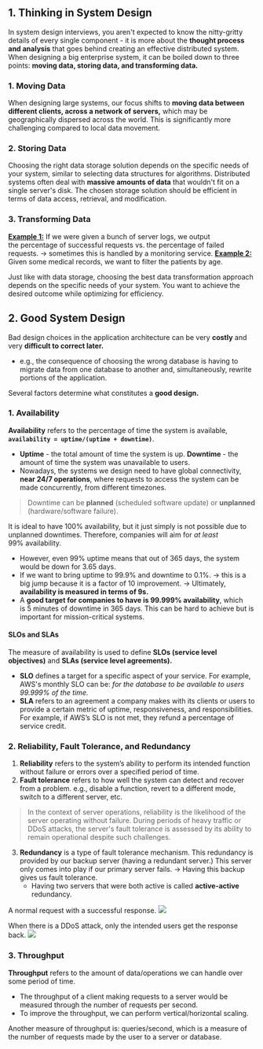 ## 1. Thinking in System Design
In system design interviews, you aren't expected to know the nitty-gritty details of every single component - it is more about the **thought process and analysis** that goes behind creating an effective distributed system.
 
When designing a big enterprise system, it can be boiled down to three points: **moving data, storing data, and transforming data.**
### 1. Moving Data
When designing large systems, our focus shifts to **moving data between different clients, across a network of servers,** which may be geographically dispersed across the world. This is significantly more challenging compared to local data movement.
### 2. Storing Data
Choosing the right data storage solution depends on the specific needs of your system, similar to selecting data structures for algorithms. Distributed systems often deal with **massive amounts of data** that wouldn't fit on a single server's disk. The chosen storage solution should be efficient in terms of data access, retrieval, and modification.
###  3. Transforming Data
<u>**Example 1:**</u> If we were given a bunch of server logs, we output the percentage of successful requests vs. the percentage of failed requests. → sometimes this is handled by a monitoring service.
<u>**Example 2:**</u> Given some medical records, we want to filter the patients by age.

Just like with data storage, choosing the best data transformation approach depends on the specific needs of your system. You want to achieve the desired outcome while optimizing for efficiency.
## 2. Good System Design
Bad design choices in the application architecture can be very **costly** and very **difficult to correct later.** 
* e.g., the consequence of choosing the wrong database is having to migrate data from one database to another and, simultaneously, rewrite portions of the application.

Several factors determine what constitutes a **good design.** 
### 1. Availability
**Availability** refers to the percentage of time the system is available, **`availability = uptime/(uptime + downtime)`**. 
* **Uptime** - the total amount of time the system is up. **Downtime** - the amount of time the system was unavailable to users.
* Nowadays, the systems we design need to have global connectivity, **near 24/7 operations**, where requests to access the system can be made concurrently, from different timezones.

> Downtime can be **planned** (scheduled software update) or **unplanned** (hardware/software failure). 

It is ideal to have 100% availability, but it just simply is not possible due to unplanned downtimes. Therefore, companies will aim for _at least_ 99% availability.
* However, even 99% uptime means that out of 365 days, the system would be down for 3.65 days.
* If we want to bring uptime to 99.9% and downtime to 0.1%. → this is a big jump because it is a factor of 10 improvement. 
→ Ultimately, **availability is measured in terms of 9s.** 
* A **good target for companies to have is 99.999% availability**, which is 5 minutes of downtime in 365 days. This can be hard to achieve but is important for mission-critical systems.
#### SLOs and SLAs 
The measure of availability is used to define **SLOs (service level objectives)** and **SLAs (service level agreements).**
* **SLO** defines a target for a specific aspect of your service. For example, AWS's monthly SLO can be: *for the database to be available to users 99.999% of the time.* 
* **SLA** refers to an agreement a company makes with its clients or users to provide a certain metric of uptime, responsiveness, and responsibilities. For example, if AWS’s SLO is not met, they refund a percentage of service credit. 
### 2. Reliability, Fault Tolerance, and Redundancy
1. **Reliability** refers to the system’s ability to perform its intended function without failure or errors over a specified period of time. 
2. **Fault tolerance** refers to how well the system can detect and recover from a problem. e.g., disable a function, revert to a different mode, switch to a different server, etc. 

> In the context of server operations, reliability is the likelihood of the server operating without failure. During periods of heavy traffic or DDoS attacks, the server's fault tolerance is assessed by its ability to remain operational despite such challenges.

3. **Redundancy** is a type of fault tolerance mechanism. This redundancy is provided by our backup server (having a redundant server.) This server only comes into play if our primary server fails. 
→ Having this backup gives us fault tolerance.
	* Having two servers that were both active is called **active-active** redundancy.

A normal request with a successful response.
![](https://i.imgur.com/yGduXfw.png)

When there is a DDoS attack, only the intended users get the response back. 
![](https://i.imgur.com/XoKxSPW.png)
### 3. Throughput
**Throughput** refers to the amount of data/operations we can handle over some period of time. 
* The throughput of a client making requests to a server would be measured through the number of requests per second. 
* To improve the throughput, we can perform vertical/horizontal scaling.

Another measure of throughput is: queries/second, which is a measure of the number of requests made by the user to a server or database. 